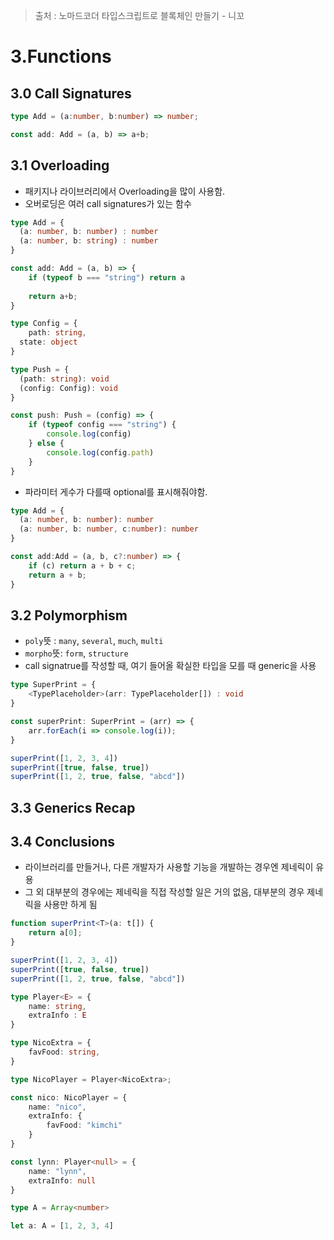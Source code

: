 > 출처 : 노마드코더 타입스크립트로 블록체인 만들기 - 니꼬

# 3.Functions

## 3.0 Call Signatures
```ts
type Add = (a:number, b:number) => number;

const add: Add = (a, b) => a+b;
```
## 3.1 Overloading
- 패키지나 라이브러리에서 Overloading을 많이 사용함.
- 오버로딩은 여러 call signatures가 있는 함수
```ts
type Add = {
  (a: number, b: number) : number
  (a: number, b: string) : number
}

const add: Add = (a, b) => {
    if (typeof b === "string") return a
  
    return a+b;
}
```

```ts
type Config = {
    path: string,
  state: object
}

type Push = {
  (path: string): void
  (config: Config): void
}

const push: Push = (config) => {
    if (typeof config === "string") {
        console.log(config)
    } else {
        console.log(config.path)
    }
}
```
- 파라미터 게수가 다를때 optional를 표시해줘야함.
```ts
type Add = {
  (a: number, b: number): number
  (a: number, b: number, c:number): number
}

const add:Add = (a, b, c?:number) => {
    if (c) return a + b + c;
    return a + b;
}
```

## 3.2 Polymorphism
- `poly`뜻 : `many`, `several`, `much`, `multi`
- `morpho`뜻: `form`, `structure`
- call signatrue를 작성할 때, 여기 들어올 확실한 타입을 모를 때 generic을 사용
```ts
type SuperPrint = {
    <TypePlaceholder>(arr: TypePlaceholder[]) : void
}

const superPrint: SuperPrint = (arr) => {
    arr.forEach(i => console.log(i));
}

superPrint([1, 2, 3, 4])
superPrint([true, false, true])
superPrint([1, 2, true, false, "abcd"])
```
## 3.3 Generics Recap

## 3.4 Conclusions
- 라이브러리를 만들거나, 다른 개발자가 사용할 기능을 개발하는 경우엔 제네릭이 유용
- 그 외 대부분의 경우에는 제네릭을 직접 작성할 일은 거의 없음, 대부분의 경우 제네릭을 사용만 하게 됨
```ts
function superPrint<T>(a: t[]) {
    return a[0];
}

superPrint([1, 2, 3, 4])
superPrint([true, false, true])
superPrint([1, 2, true, false, "abcd"])
```
```ts
type Player<E> = {
    name: string,
    extraInfo : E
}

type NicoExtra = {
    favFood: string,
}

type NicoPlayer = Player<NicoExtra>;

const nico: NicoPlayer = {
    name: "nico",
    extraInfo: {
        favFood: "kimchi"
    }
}

const lynn: Player<null> = {
    name: "lynn",
    extraInfo: null
}
```
```ts
type A = Array<number>

let a: A = [1, 2, 3, 4]
```

